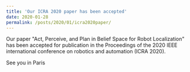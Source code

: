 ```yaml
---
title: 'Our ICRA 2020 paper has been accepted'
date: 2020-01-28
permalink: /posts/2020/01/icra2020paper/
---
```



Our paper "Act, Perceive, and Plan in Belief Space for Robot Localization" has been accepted for publication in the Proceedings of the 2020 IEEE international conference on robotics and automation (ICRA 2020).


See you in Paris
